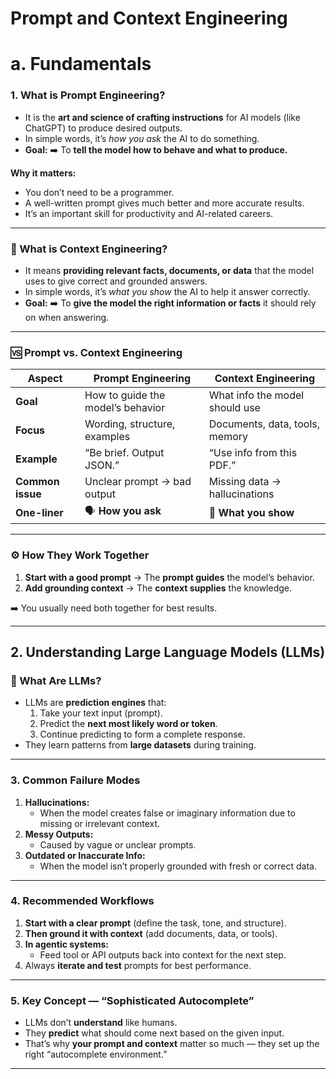 # **Prompt and Context Engineering**
# **a. Fundamentals**

### 1. What is Prompt Engineering?

- It is the **art and science of crafting instructions** for AI models (like ChatGPT) to produce desired outputs.
- In simple words, it’s *how you ask* the AI to do something.
- **Goal:** ➡️ To **tell the model how to behave and what to produce.**

**Why it matters:**

- You don’t need to be a programmer.
- A well-written prompt gives much better and more accurate results.
- It’s an important skill for productivity and AI-related careers.

---

### 🔹 What is Context Engineering?

- It means **providing relevant facts, documents, or data** that the model uses to give correct and grounded answers.
- In simple words, it’s *what you show* the AI to help it answer correctly.
- **Goal:** ➡️ To **give the model the right information or facts** it should rely on when answering.

---

### 🆚 **Prompt vs. Context Engineering**

| Aspect | Prompt Engineering | Context Engineering |
| --- | --- | --- |
| **Goal** | How to guide the model’s behavior | What info the model should use |
| **Focus** | Wording, structure, examples | Documents, data, tools, memory |
| **Example** | “Be brief. Output JSON.” | “Use info from this PDF.” |
| **Common issue** | Unclear prompt → bad output | Missing data → hallucinations |
| **One-liner** | 🗣️ **How you ask** | 📄 **What you show** |

---

### ⚙️ **How They Work Together**

1. **Start with a good prompt** → The **prompt guides** the model’s behavior.
2. **Add grounding context** → The **context supplies** the knowledge.

➡️ You usually need both together for best results.

---

## **2. Understanding Large Language Models (LLMs)**

### 🔹 What Are LLMs?

- LLMs are **prediction engines** that:
    1. Take your text input (prompt).
    2. Predict the **next most likely word or token**.
    3. Continue predicting to form a complete response.
- They learn patterns from **large datasets** during training.

---

### **3. Common Failure Modes**

1. **Hallucinations:**
    - When the model creates false or imaginary information due to missing or irrelevant context.
2. **Messy Outputs:**
    - Caused by vague or unclear prompts.
3. **Outdated or Inaccurate Info:**
    - When the model isn’t properly grounded with fresh or correct data.

---

### **4. Recommended Workflows**

1. **Start with a clear prompt** (define the task, tone, and structure).
2. **Then ground it with context** (add documents, data, or tools).
3. **In agentic systems:**
    - Feed tool or API outputs back into context for the next step.
4. Always **iterate and test** prompts for best performance.

---

### 5. Key Concept — “Sophisticated Autocomplete”

- LLMs don’t **understand** like humans.
- They **predict** what should come next based on the given input.
- That’s why **your prompt and context** matter so much — they set up the right “autocomplete environment.”

---
